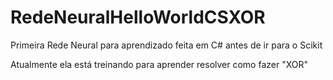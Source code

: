 # RedeNeuralHelloWorldCSXOR

Primeira Rede Neural para aprendizado feita em C# antes de ir para o Scikit

Atualmente ela está treinando para aprender resolver como fazer "XOR"
